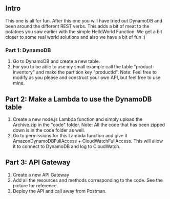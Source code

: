 ## Intro
This one is all for fun. After this one you will have tried out DynamoDB and been around the different REST verbs.
This adds a bit of meat to the potatoes you saw earlier with the simple HelloWorld Function.
We get a bit closer to some real world solutions and also we have a bit of fun :)

### Part 1: DynamoDB
1. Go to DynamoDB and create a new table.
2. For you to be able to use my small example call the table "product-inventory" and make the partition key "productId".
Note: Feel free to modify as you please and construct your own API, but feel free to use mine.

## Part 2: Make a Lambda to use the DynamoDB table
1. Create a new node.js Lambda function and simply upload the Archive.zip in the "code" folder.
Note: All the code that has been zipped down is in the code folder as well.
2. Go to permissions for this Lambda function and give it AmazonDynamoDBFullAccess + CloudWatchFullAccess.
This will allow it to connect to DynamoDB and log to CloudWatch.

## Part 3: API Gateway
1. Create a new API Gateway
2. Add all the resources and methods corresponding to the code. See the picture for reference.
3. Deploy the API and call away from Postman.